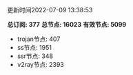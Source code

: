 更新时间2022-07-09 13:38:53

**总订阅: 377**
**总节点: 16023**
**有效节点: 5099**
- trojan节点: 407
- ss节点: 1951
- ssr节点: 348
- v2ray节点: 2393
